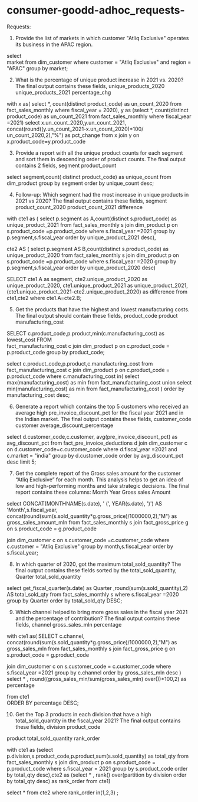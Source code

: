 # consumer-goodd-adhoc_requests-  

Requests:
1. Provide the list of markets in which customer "Atliq Exclusive" operates its
business in the APAC region.

select  
market from dim_customer 
where customer = "Atliq Exclusive" 
and region = "APAC" group by market;


2. What is the percentage of unique product increase in 2021 vs. 2020? The
final output contains these fields,
unique_products_2020
unique_products_2021
percentage_chg


with x as(
select *,
 count(distinct product_code) as un_count_2020  from fact_sales_monthly 
where fiscal_year = 2020),
y as (select *, count(distinct  product_code) as un_count_2021 
from fact_sales_monthly 
where fiscal_year =2021) 
select x.un_count_2020,y.un_count_2021, concat(round((y.un_count_2021-x.un_count_2020)*100/ 
un_count_2020,2),"%") as pct_change 
from x 
join y on 
x.product_code=y.product_code





3. Provide a report with all the unique product counts for each segment and
sort them in descending order of product counts. The final output contains
2 fields,
segment
product_count

select segment,count( distinct product_code) as unique_count  from 
dim_product 
group by segment 
order by  unique_count desc;



4. Follow-up: Which segment had the most increase in unique products in
2021 vs 2020? The final output contains these fields,
segment
product_count_2020
product_count_2021
difference


with cte1 as
(
select p.segment as A,count(distinct s.product_code) as
unique_product_2021 from fact_sales_monthly 
s 
join dim_product p 
on s.product_code =p.product_code 
where s.fiscal_year =2021 
group by p.segment,s.fiscal_year 
order by unique_product_2021 desc),

cte2 AS
 (
select p.segment AS B,count(distinct s.product_code) as
unique_product_2020 from fact_sales_monthly 
s 
join dim_product p 
on s.product_code =p.product_code 
where s.fiscal_year =2020 
group by p.segment,s.fiscal_year 
order by unique_product_2020 desc)
 
 SELECT cte1.A as segment, cte2.unique_product_2020 as unique_product_2020,
 cte1.unique_product_2021 as 
 unique_product_2021, 
 (cte1.unique_product_2021-cte2.unique_product_2020)
 as difference 
 from cte1,cte2
where 
cte1.A=cte2.B;




5. Get the products that have the highest and lowest manufacturing costs.
The final output should contain these fields,
product_code
product
manufacturing_cost




SELECT c.product_code,p.product,min(c.manufacturing_cost)
as lowest_cost FROM  
fact_manufacturing_cost c 
join dim_product p 
on c.product_code = p.product_code 
group by product_code;

select c.product_code,p.product,c.manufacturing_cost from fact_manufacturing_cost c 
join dim_product 
p 
on c.product_code = p.product_code 
where c.manufacturing_cost in(
select max(manufacturing_cost) as min from fact_manufacturing_cost 
union
select min(manufacturing_cost) as min from fact_manufacturing_cost )
order by manufacturing_cost desc;






6. Generate a report which contains the top 5 customers who received an
average high pre_invoice_discount_pct for the fiscal year 2021 and in the
Indian market. The final output contains these fields,
customer_code
customer
average_discount_percentage


select d.customer_code,c.customer, avg(pre_invoice_discount_pct) 
as avg_discount_pct from fact_pre_invoice_deductions d 
join dim_customer c 
on d.customer_code=c.customer_code 
where d.fiscal_year =2021 
and c.market = "india"
group by d.customer_code 
order by avg_discount_pct desc
limit 5;




7. Get the complete report of the Gross sales amount for the customer “Atliq
Exclusive” for each month. This analysis helps to get an idea of low and
high-performing months and take strategic decisions.
The final report contains these columns:
Month
Year
Gross sales Amount




select CONCAT(MONTHNAME(s.date), ' (', YEAR(s.date), ')') AS 'Month',s.fiscal_year,
concat(round(sum(s.sold_quantity*g.gross_price)/1000000,2),"M") as
gross_sales_amount_mln from 
fact_sales_monthly s 
join  fact_gross_price g 
on s.product_code = g.product_code

join dim_customer c 
on s.customer_code =c.customer_code 
where c.customer = "Atliq Exclusive"
group by month,s.fiscal_year order by 
s.fiscal_year;



8. In which quarter of 2020, got the maximum total_sold_quantity? The final
output contains these fields sorted by the total_sold_quantity,
Quarter
total_sold_quantity


select 
get_fiscal_quarter(s.date) as Quarter ,round(sum(s.sold_quantity),2)
 AS total_sold_qty
 from fact_sales_monthly s 
 where s.fiscal_year =2020 
 group by Quarter 
 order by total_sold_qty DESC;
 



9. Which channel helped to bring more gross sales in the fiscal year 2021
and the percentage of contribution? The final output contains these fields,
channel
gross_sales_mln
percentage


 with cte1 as(
 SELECT 
  c.channel, concat(round(sum(s.sold_quantity*g.gross_price)/1000000,2),"M")  as 
  gross_sales_mln
  from fact_sales_monthly s 
  join fact_gross_price g 
  on s.product_code = 
  g.product_code 

  join dim_customer c 
  on s.customer_code  = c.customer_code 
  where s.fiscal_year =2021
group by c.channel
    order by gross_sales_mln desc
 ) 
 select * ,  round((gross_sales_mln/sum(gross_sales_mln) over())*100,2) as percentage 
 
from cte1  
ORDER BY percentage  DESC;










10. Get the Top 3 products in each division that have a high
total_sold_quantity in the fiscal_year 2021? The final output contains these
fields,
division
product_code

product
total_sold_quantity
rank_order



with cte1 as 
(select p.division,s.product_code,p.product,sum(s.sold_quantity) as total_qty
 from fact_sales_monthly s 
join dim_product 
p 
on s.product_code = p.product_code 
where s.fiscal_year = 2021 
group by s.product_code
order by total_qty desc),cte2 as 
(select * , rank() over(partition by division order by total_qty desc) as 
rank_order from cte1)

select * from cte2 where rank_order in(1,2,3)
;



